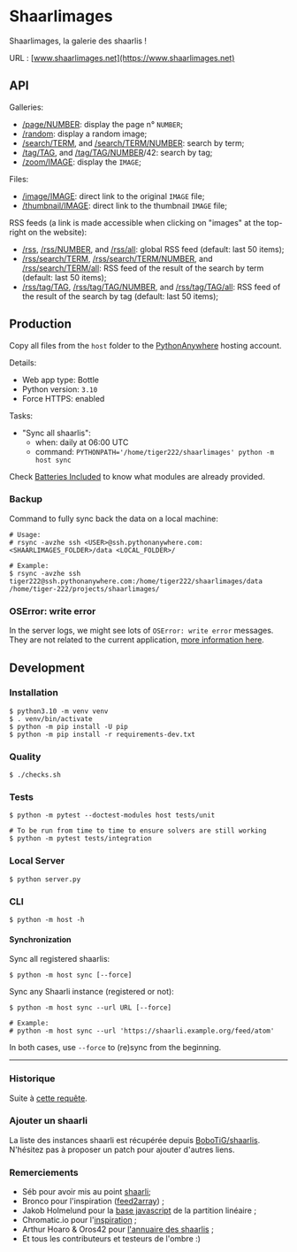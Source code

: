 # Shaarlimages

Shaarlimages, la galerie des shaarlis !

URL : [www.shaarlimages.net](https://www.shaarlimages.net)

## API

Galleries:
- [/page/NUMBER](https://www.shaarlimages.net/page/42): display the page n° `NUMBER`;
- [/random](https://www.shaarlimages.net/random): display a random image;
- [/search/TERM](https://www.shaarlimages.net/search/animaux), and [/search/TERM/NUMBER](https://www.shaarlimages.net/search/animaux/42): search by term;
- [/tag/TAG](https://www.shaarlimages.net/tag/animaux), and [/tag/TAG/NUMBER](https://www.shaarlimages.net/tag/animaux)/42: search by tag;
- [/zoom/IMAGE](https://www.shaarlimages.net/zoom/urIokw.jpg): display the `IMAGE`;

Files:
- [/image/IMAGE](https://www.shaarlimages.net/image/urIokw.jpg): direct link to the original `IMAGE` file;
- [/thumbnail/IMAGE](https://www.shaarlimages.net/thumbnail/urIokw.jpg): direct link to the thumbnail `IMAGE` file;

RSS feeds (a link is made accessible when clicking on "images" at the top-right on the website):
- [/rss](https://www.shaarlimages.net/rss), [/rss/NUMBER](https://www.shaarlimages.net/rss/42), and [/rss/all](https://www.shaarlimages.net/rss/all): global RSS feed (default: last 50 items);
- [/rss/search/TERM](https://www.shaarlimages.net/rss/search/animaux), [/rss/search/TERM/NUMBER](https://www.shaarlimages.net/rss/search/animaux/42), and [/rss/search/TERM/all](https://www.shaarlimages.net/rss/search/animaux/all): RSS feed of the result of the search by term (default: last 50 items);
- [/rss/tag/TAG](https://www.shaarlimages.net/rss/tag/animaux), [/rss/tag/TAG/NUMBER](https://www.shaarlimages.net/rss/tag/animaux/42), and [/rss/tag/TAG/all](https://www.shaarlimages.net/rss/tag/animaux/all): RSS feed of the result of the search by tag (default: last 50 items);

## Production

Copy all files from the `host` folder to the [PythonAnywhere](https://www.pythonanywhere.com) hosting account.

Details:
- Web app type: Bottle
- Python version: `3.10`
- Force HTTPS: enabled

Tasks:
- "Sync all shaarlis":
  - when: daily at 06:00 UTC
  - command: `PYTHONPATH='/home/tiger222/shaarlimages' python -m host sync`

Check [Batteries Included](https://www.pythonanywhere.com/batteries_included/) to know what modules are already provided.

### Backup

Command to fully sync back the data on a local machine:

```console
# Usage:
# rsync -avzhe ssh <USER>@ssh.pythonanywhere.com:<SHAARLIMAGES_FOLDER>/data <LOCAL_FOLDER>/

# Example:
$ rsync -avzhe ssh tiger222@ssh.pythonanywhere.com:/home/tiger222/shaarlimages/data /home/tiger-222/projects/shaarlimages/
```

### OSError: write error

In the server logs, we might see lots of `OSError: write error` messages. They are not related to the current application, [more information here](https://www.pythonanywhere.com/forums/topic/13591/).

## Development

### Installation

```console
$ python3.10 -m venv venv
$ . venv/bin/activate
$ python -m pip install -U pip
$ python -m pip install -r requirements-dev.txt
```

### Quality

```console
$ ./checks.sh
```

### Tests

```console
$ python -m pytest --doctest-modules host tests/unit

# To be run from time to time to ensure solvers are still working
$ python -m pytest tests/integration
```

### Local Server

```console
$ python server.py
```

### CLI

```console
$ python -m host -h
```

#### Synchronization

Sync all registered shaarlis:

```console
$ python -m host sync [--force]
```

Sync any Shaarli instance (registered or not):

```console
$ python -m host sync --url URL [--force]

# Example:
# python -m host sync --url 'https://shaarli.example.org/feed/atom'
```

In both cases, use `--force` to (re)sync from the beginning.

---

### Historique

Suite à [cette requête](http://sebsauvage.net/paste/?b1176a415f9bbe17#CIT+sEj+1tsMW8IAWBipoVJiNBcgLt81Gm79rxuiVnU).  

### Ajouter un shaarli

La liste des instances shaarli est récupérée depuis [BoboTiG/shaarlis](https://github.com/BoboTiG/shaarlis). N'hésitez pas à proposer un patch pour ajouter d'autres liens.

### Remerciements

- Séb pour avoir mis au point [shaarli](http://sebsauvage.net/wiki/doku.php?id=php:shaarli);
- Bronco pour l'inspiration ([feed2array](http://www.warriordudimanche.net/article178/feed2array-obtenir-un-flux-rss-atom-sous-forme-de-tableau)) ;
- Jakob Holmelund pour la [base javascript](https://github.com/jakobholmelund/fitpicsjs) de la partition linéaire ;
- Chromatic.io pour l'[inspiration](http://www.chromatic.io/FQrLQsb) ;
- Arthur Hoaro & Oros42 pour [l'annuaire des shaarlis](https://github.com/Oros42/shaarli-api) ;
- Et tous les contributeurs et testeurs de l'ombre :)
